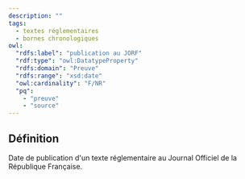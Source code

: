 ```yaml
---
description: ""
tags:
  - textes réglementaires
  - bornes chronologiques
owl:
  "rdfs:label": "publication au JORF"
  "rdf:type": "owl:DatatypeProperty"
  "rdfs:domain": "Preuve"
  "rdfs:range": "xsd:date"
  "owl:cardinality": "F/NR"
  "pq":
    - "preuve"
    - "source"
---
```


<OntologyTable frontMatter={frontMatter}/>

## Définition

Date de publication d'un texte réglementaire au Journal Officiel de la République Française.

